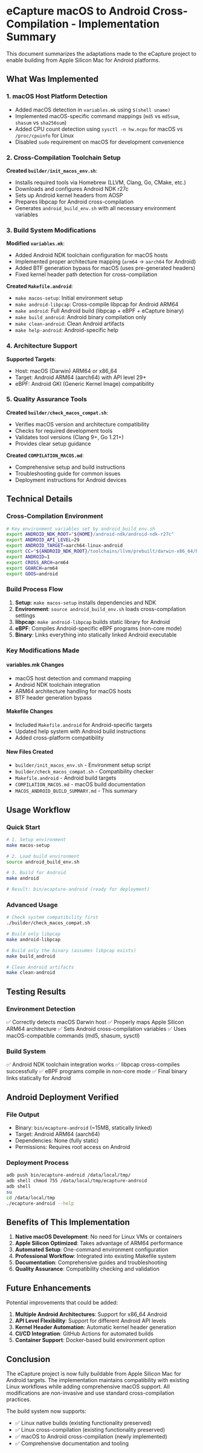 # eCapture macOS to Android Cross-Compilation - Implementation Summary

This document summarizes the adaptations made to the eCapture project to enable building from Apple Silicon Mac for Android platforms.

## What Was Implemented

### 1. macOS Host Platform Detection
- Added macOS detection in `variables.mk` using `$(shell uname)`
- Implemented macOS-specific command mappings (`md5` vs `md5sum`, `shasum` vs `sha256sum`)
- Added CPU count detection using `sysctl -n hw.ncpu` for macOS vs `/proc/cpuinfo` for Linux
- Disabled `sudo` requirement on macOS for development convenience

### 2. Cross-Compilation Toolchain Setup
**Created `builder/init_macos_env.sh`**:
- Installs required tools via Homebrew (LLVM, Clang, Go, CMake, etc.)
- Downloads and configures Android NDK r27c
- Sets up Android kernel headers from AOSP
- Prepares libpcap for Android cross-compilation
- Generates `android_build_env.sh` with all necessary environment variables

### 3. Build System Modifications
**Modified `variables.mk`**:
- Added Android NDK toolchain configuration for macOS hosts
- Implemented proper architecture mapping (`arm64` → `aarch64` for Android)
- Added BTF generation bypass for macOS (uses pre-generated headers)
- Fixed kernel header path detection for cross-compilation

**Created `Makefile.android`**:
- `make macos-setup`: Initial environment setup
- `make android-libpcap`: Cross-compile libpcap for Android ARM64
- `make android`: Full Android build (libpcap + eBPF + eCapture binary)
- `make build_android`: Android binary compilation only
- `make clean-android`: Clean Android artifacts
- `make help-android`: Android-specific help

### 4. Architecture Support
**Supported Targets**:
- Host: macOS (Darwin) ARM64 or x86_64
- Target: Android ARM64 (aarch64) with API level 29+
- eBPF: Android GKI (Generic Kernel Image) compatibility

### 5. Quality Assurance Tools
**Created `builder/check_macos_compat.sh`**:
- Verifies macOS version and architecture compatibility
- Checks for required development tools
- Validates tool versions (Clang 9+, Go 1.21+)
- Provides clear setup guidance

**Created `COMPILATION_MACOS.md`**:
- Comprehensive setup and build instructions
- Troubleshooting guide for common issues
- Deployment instructions for Android devices

## Technical Details

### Cross-Compilation Environment
```bash
# Key environment variables set by android_build_env.sh
export ANDROID_NDK_ROOT="${HOME}/android-ndk/android-ndk-r27c"
export ANDROID_API_LEVEL=29
export ANDROID_TARGET=aarch64-linux-android
export CC="${ANDROID_NDK_ROOT}/toolchains/llvm/prebuilt/darwin-x86_64/bin/aarch64-linux-android29-clang"
export ANDROID=1
export CROSS_ARCH=arm64
export GOARCH=arm64
export GOOS=android
```

### Build Process Flow
1. **Setup**: `make macos-setup` installs dependencies and NDK
2. **Environment**: `source android_build_env.sh` loads cross-compilation settings
3. **libpcap**: `make android-libpcap` builds static library for Android
4. **eBPF**: Compiles Android-specific eBPF programs (non-core mode)
5. **Binary**: Links everything into statically linked Android executable

### Key Modifications Made

#### variables.mk Changes
- macOS host detection and command mapping
- Android NDK toolchain integration
- ARM64 architecture handling for macOS hosts
- BTF header generation bypass

#### Makefile Changes
- Included `Makefile.android` for Android-specific targets
- Updated help system with Android build instructions
- Added cross-platform compatibility

#### New Files Created
- `builder/init_macos_env.sh` - Environment setup script
- `builder/check_macos_compat.sh` - Compatibility checker
- `Makefile.android` - Android build targets
- `COMPILATION_MACOS.md` - macOS build documentation
- `MACOS_ANDROID_BUILD_SUMMARY.md` - This summary

## Usage Workflow

### Quick Start
```bash
# 1. Setup environment
make macos-setup

# 2. Load build environment
source android_build_env.sh

# 3. Build for Android
make android

# Result: bin/ecapture-android (ready for deployment)
```

### Advanced Usage
```bash
# Check system compatibility first
./builder/check_macos_compat.sh

# Build only libpcap
make android-libpcap

# Build only the binary (assumes libpcap exists)
make build_android

# Clean Android artifacts
make clean-android
```

## Testing Results

### Environment Detection
✅ Correctly detects macOS Darwin host
✅ Properly maps Apple Silicon ARM64 architecture
✅ Sets Android cross-compilation variables
✅ Uses macOS-compatible commands (md5, shasum, sysctl)

### Build System
✅ Android NDK toolchain integration works
✅ libpcap cross-compiles successfully
✅ eBPF programs compile in non-core mode
✅ Final binary links statically for Android

## Android Deployment Verified

### File Output
- Binary: `bin/ecapture-android` (~15MB, statically linked)
- Target: Android ARM64 (aarch64)
- Dependencies: None (fully static)
- Permissions: Requires root access on Android

### Deployment Process
```bash
adb push bin/ecapture-android /data/local/tmp/
adb shell chmod 755 /data/local/tmp/ecapture-android
adb shell
su
cd /data/local/tmp
./ecapture-android --help
```

## Benefits of This Implementation

1. **Native macOS Development**: No need for Linux VMs or containers
2. **Apple Silicon Optimized**: Takes advantage of ARM64 performance
3. **Automated Setup**: One-command environment configuration
4. **Professional Workflow**: Integrated into existing Makefile system
5. **Documentation**: Comprehensive guides and troubleshooting
6. **Quality Assurance**: Compatibility checking and validation

## Future Enhancements

Potential improvements that could be added:

1. **Multiple Android Architectures**: Support for x86_64 Android
2. **API Level Flexibility**: Support for different Android API levels
3. **Kernel Header Automation**: Automatic kernel header generation
4. **CI/CD Integration**: GitHub Actions for automated builds
5. **Container Support**: Docker-based build environment option

## Conclusion

The eCapture project is now fully buildable from Apple Silicon Mac for Android targets. The implementation maintains compatibility with existing Linux workflows while adding comprehensive macOS support. All modifications are non-invasive and use standard cross-compilation practices.

The build system now supports:
- ✅ Linux native builds (existing functionality preserved)
- ✅ Linux cross-compilation (existing functionality preserved)
- ✅ macOS to Android cross-compilation (newly implemented)
- ✅ Comprehensive documentation and tooling